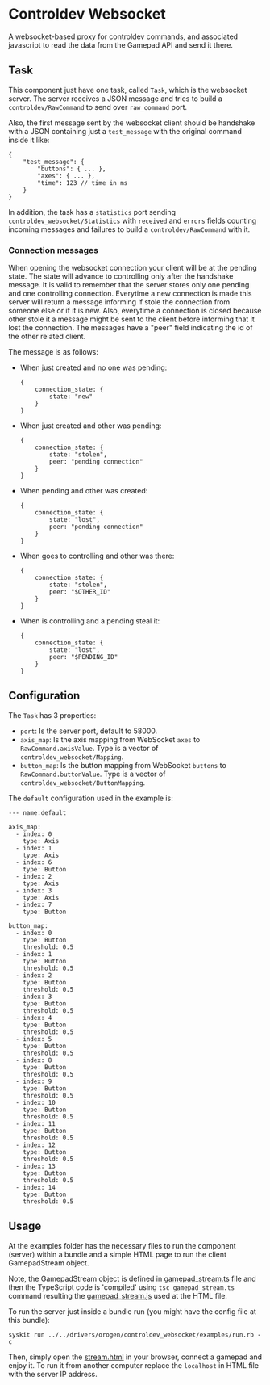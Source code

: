 # Controldev Websocket

A websocket-based proxy for controldev commands, and associated javascript to read the data from the Gamepad API and send it there.

## Task

This component just have one task, called `Task`, which is the websocket server. The server receives a JSON message and tries to build a `controldev/RawCommand` to send over `raw_command` port.

Also, the first message sent by the websocket client should be handshake with a JSON containing just a `test_message` with the original command inside it like:

```
{
    "test_message": {
        "buttons": { ... },
        "axes": { ... },
        "time": 123 // time in ms
    }
}
```

In addition, the task has a `statistics` port sending `controldev_websocket/Statistics` with `received` and `errors` fields counting incoming messages and failures to build a `controldev/RawCommand` with it.

### Connection messages

When opening the websocket connection your client will be at the pending state. The state  will advance to controlling only after the handshake message. It is valid to remember that the server stores only one pending and one controlling connection. Everytime a new connection is made this server will return a message informing if stole the connection from someone else or if it is new. Also, everytime a connection is closed because other stole it a message might be sent to the client before informing that it lost the connection. The messages have a "peer" field indicating the id of the other related client.

The message is as follows:
- When just created and no one was pending:
  ```
  {
      connection_state: {
          state: "new"
      }
  }
  ```
- When just created and other was pending:
  ```
  {
      connection_state: {
          state: "stolen",
          peer: "pending connection"
      }
  }
  ```
- When pending and other was created:
  ```
  {
      connection_state: {
          state: "lost",
          peer: "pending connection"
      }
  }
  ```
- When goes to controlling and other was there:
  ```
  {
      connection_state: {
          state: "stolen",
          peer: "$OTHER_ID"
      }
  }
  ```
- When is controlling and a pending steal it:
  ```
  {
      connection_state: {
          state: "lost",
          peer: "$PENDING_ID"
      }
  }
  ```


## Configuration

The `Task` has 3 properties:
- `port`: Is the server port, default to 58000.
- `axis_map`: Is the axis mapping from WebSocket `axes` to `RawCommand.axisValue`. Type is a vector of `controldev_websocket/Mapping`.
- `button_map`: Is the button mapping from WebSocket `buttons` to `RawCommand.buttonValue`. Type is a vector of `controldev_websocket/ButtonMapping`.

The `default` configuration used in the example is:
```
--- name:default

axis_map:
  - index: 0
    type: Axis
  - index: 1
    type: Axis
  - index: 6
    type: Button
  - index: 2
    type: Axis
  - index: 3
    type: Axis
  - index: 7
    type: Button

button_map:
  - index: 0
    type: Button
    threshold: 0.5
  - index: 1
    type: Button
    threshold: 0.5
  - index: 2
    type: Button
    threshold: 0.5
  - index: 3
    type: Button
    threshold: 0.5
  - index: 4
    type: Button
    threshold: 0.5
  - index: 5
    type: Button
    threshold: 0.5
  - index: 8
    type: Button
    threshold: 0.5
  - index: 9
    type: Button
    threshold: 0.5
  - index: 10
    type: Button
    threshold: 0.5
  - index: 11
    type: Button
    threshold: 0.5
  - index: 12
    type: Button
    threshold: 0.5
  - index: 13
    type: Button
    threshold: 0.5
  - index: 14
    type: Button
    threshold: 0.5
```

## Usage

At the examples folder has the necessary files to run the component (server) within a bundle and a simple HTML page to run the client GamepadStream object.

Note, the GamepadStream object is defined in [gamepad_stream.ts](./examples/gamepad_stream.ts) file and then the TypeScript code is 'compiled' using `tsc gamepad_stream.ts` command resulting the [gamepad_stream.js](./examples/gamepad_stream.js) used at the HTML file.

To run the server just inside a bundle run (you might have the config file at this bundle):
```
syskit run ../../drivers/orogen/controldev_websocket/examples/run.rb -c
```

Then, simply open the [stream.html](examples/stream.html) in your browser, connect a gamepad and enjoy it. To run it from another computer replace the `localhost` in HTML file with the server IP address.